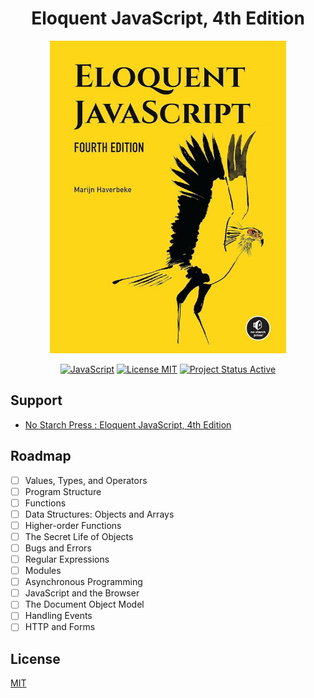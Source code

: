 <h1 align="center">Eloquent JavaScript, 4th Edition</h1>

<p align="center">
    <img src="docs/cover_javascript.png" width="378" height="500" alt="Cover Eloquent JavaScript" />
</p>

<p align="center">
    <a href="">
        <img src="https://img.shields.io/badge/javascript-es6-yellow?logo=javascript" alt="JavaScript" /></a>
    <a href="./LICENSE.md">
        <img src="https://img.shields.io/badge/license-mit-white?style=flat&logo=github"  alt="License MIT" /></a>
    <a href="">
        <img src="https://img.shields.io/badge/status-active-darkgreen?style=flat&logo=github"  alt="Project Status Active" /></a>
</p>

## Support

- [No Starch Press : Eloquent JavaScript, 4th Edition](https://eloquentjavascript.net/)

## Roadmap

- [ ] Values, Types, and Operators
- [ ] Program Structure
- [ ] Functions
- [ ] Data Structures: Objects and Arrays
- [ ] Higher-order Functions
- [ ] The Secret Life of Objects
- [ ] Bugs and Errors
- [ ] Regular Expressions
- [ ] Modules
- [ ] Asynchronous Programming
- [ ] JavaScript and the Browser
- [ ] The Document Object Model
- [ ] Handling Events
- [ ] HTTP and Forms

## License

[MIT](LICENSE.md)
